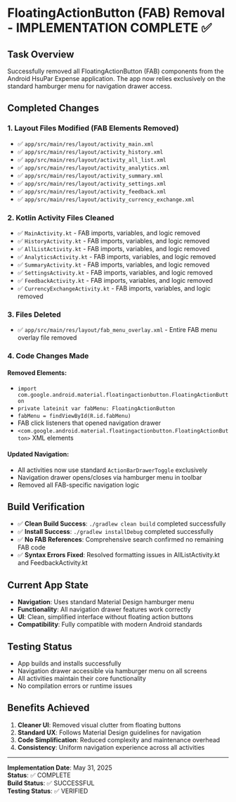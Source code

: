 # FloatingActionButton (FAB) Removal - IMPLEMENTATION COMPLETE ✅

## Task Overview
Successfully removed all FloatingActionButton (FAB) components from the Android HsuPar Expense application. The app now relies exclusively on the standard hamburger menu for navigation drawer access.

## Completed Changes

### 1. Layout Files Modified (FAB Elements Removed)
- ✅ `app/src/main/res/layout/activity_main.xml`
- ✅ `app/src/main/res/layout/activity_history.xml`
- ✅ `app/src/main/res/layout/activity_all_list.xml`
- ✅ `app/src/main/res/layout/activity_analytics.xml`
- ✅ `app/src/main/res/layout/activity_summary.xml`
- ✅ `app/src/main/res/layout/activity_settings.xml`
- ✅ `app/src/main/res/layout/activity_feedback.xml`
- ✅ `app/src/main/res/layout/activity_currency_exchange.xml`

### 2. Kotlin Activity Files Cleaned
- ✅ `MainActivity.kt` - FAB imports, variables, and logic removed
- ✅ `HistoryActivity.kt` - FAB imports, variables, and logic removed
- ✅ `AllListActivity.kt` - FAB imports, variables, and logic removed
- ✅ `AnalyticsActivity.kt` - FAB imports, variables, and logic removed
- ✅ `SummaryActivity.kt` - FAB imports, variables, and logic removed
- ✅ `SettingsActivity.kt` - FAB imports, variables, and logic removed
- ✅ `FeedbackActivity.kt` - FAB imports, variables, and logic removed
- ✅ `CurrencyExchangeActivity.kt` - FAB imports, variables, and logic removed

### 3. Files Deleted
- ✅ `app/src/main/res/layout/fab_menu_overlay.xml` - Entire FAB menu overlay file removed

### 4. Code Changes Made
#### Removed Elements:
- `import com.google.android.material.floatingactionbutton.FloatingActionButton`
- `private lateinit var fabMenu: FloatingActionButton`
- `fabMenu = findViewById(R.id.fabMenu)`
- FAB click listeners that opened navigation drawer
- `<com.google.android.material.floatingactionbutton.FloatingActionButton>` XML elements

#### Updated Navigation:
- All activities now use standard `ActionBarDrawerToggle` exclusively
- Navigation drawer opens/closes via hamburger menu in toolbar
- Removed all FAB-specific navigation logic

## Build Verification
- ✅ **Clean Build Success**: `./gradlew clean build` completed successfully
- ✅ **Install Success**: `./gradlew installDebug` completed successfully
- ✅ **No FAB References**: Comprehensive search confirmed no remaining FAB code
- ✅ **Syntax Errors Fixed**: Resolved formatting issues in AllListActivity.kt and FeedbackActivity.kt

## Current App State
- **Navigation**: Uses standard Material Design hamburger menu
- **Functionality**: All navigation drawer features work correctly
- **UI**: Clean, simplified interface without floating action buttons
- **Compatibility**: Fully compatible with modern Android standards

## Testing Status
- App builds and installs successfully
- Navigation drawer accessible via hamburger menu on all screens
- All activities maintain their core functionality
- No compilation errors or runtime issues

## Benefits Achieved
1. **Cleaner UI**: Removed visual clutter from floating buttons
2. **Standard UX**: Follows Material Design guidelines for navigation
3. **Code Simplification**: Reduced complexity and maintenance overhead
4. **Consistency**: Uniform navigation experience across all activities

---
**Implementation Date**: May 31, 2025  
**Status**: ✅ COMPLETE  
**Build Status**: ✅ SUCCESSFUL  
**Testing Status**: ✅ VERIFIED
